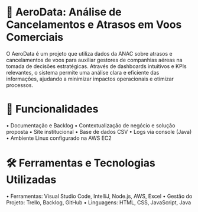 # 🛫 AeroData: Análise de Cancelamentos e Atrasos em Voos Comerciais
O AeroData é um projeto que utiliza dados da ANAC sobre atrasos e cancelamentos de voos para auxiliar gestores de companhias aéreas na tomada de decisões estratégicas. Através de dashboards intuitivos e KPIs relevantes, o sistema permite uma análise clara e eficiente das informações, ajudando a minimizar impactos operacionais e otimizar processos.


# 🚀 Funcionalidades
• Documentação e Backlog
• Contextualização de negócio e solução proposta
• Site institucional
• Base de dados CSV
• Logs via console (Java)
• Ambiente Linux configurado na AWS EC2

# 🛠️ Ferramentas e Tecnologias Utilizadas
• Ferramentas: Visual Studio Code, IntelliJ, Node.js, AWS, Excel
• Gestão do Projeto: Trello, Backlog, GitHub
• Linguagens: HTML, CSS, JavaScript, Java

